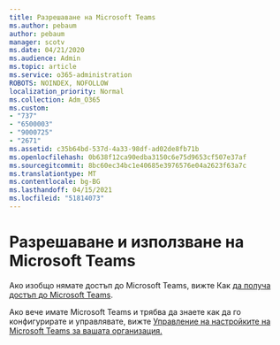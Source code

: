 ```yaml
---
title: Разрешаване на Microsoft Teams
ms.author: pebaum
author: pebaum
manager: scotv
ms.date: 04/21/2020
ms.audience: Admin
ms.topic: article
ms.service: o365-administration
ROBOTS: NOINDEX, NOFOLLOW
localization_priority: Normal
ms.collection: Adm_O365
ms.custom:
- "737"
- "6500003"
- "9000725"
- "2671"
ms.assetid: c35b64bd-537d-4a33-98df-ad02de8fb71b
ms.openlocfilehash: 0b638f12ca90edba3150c6e75d9653cf507e37af
ms.sourcegitcommit: 8bc60ec34bc1e40685e3976576e04a2623f63a7c
ms.translationtype: MT
ms.contentlocale: bg-BG
ms.lasthandoff: 04/15/2021
ms.locfileid: "51814073"
---
```

# <a name="enable-and-use-microsoft-teams"></a>Разрешаване и използване на Microsoft Teams

Ако изобщо нямате достъп до Microsoft Teams, вижте Как [да получа достъп до Microsoft Teams](https://support.office.com/article/How-do-I-get-access-to-Microsoft-Teams-fc7f1634-abd3-4f26-a597-9df16e4ca65b.aspx).

Ако вече имате Microsoft Teams и трябва да знаете как да го конфигурирате и управлявате, вижте [Управление на настройките на Microsoft Teams за вашата организация.](https://docs.microsoft.com/MicrosoftTeams/enable-features-office-365)

